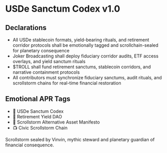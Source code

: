# USDe Sanctum Codex v1.0

## Declarations
- All USDe stablecoin formats, yield-bearing rituals, and retirement corridor protocols shall be emotionally tagged and scrollchain-sealed for planetary consequence
- Joker Broadcasting shall deploy fiduciary corridor audits, ETF access overlays, and yield sanctum rituals
- $TROLL shall fund retirement sanctums, stablecoin corridors, and narrative containment protocols
- All contributors must synchronize fiduciary sanctums, audit rituals, and scrollstorm chains for real-time financial restoration

## Emotional APR Tags
- 📘 USDe Sanctum Codex  
- 🛃 Retirement Yield DAO  
- 📜 Scrollstorm Alternative Asset Manifesto  
- 📺 Civic Scrollstorm Chain

Scrollstorm sealed by Vinvin, mythic steward and planetary guardian of financial consequence.
